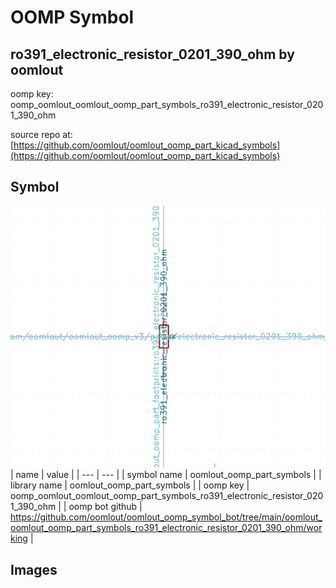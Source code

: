 # OOMP Symbol  
## ro391_electronic_resistor_0201_390_ohm  by oomlout  
  
oomp key: oomp_oomlout_oomlout_oomp_part_symbols_ro391_electronic_resistor_0201_390_ohm  
  
source repo at: [https://github.com/oomlout/oomlout_oomp_part_kicad_symbols](https://github.com/oomlout/oomlout_oomp_part_kicad_symbols)  
## Symbol  
  
[![working.png](working_600.png)](working.png)  
| name | value | 
| --- | --- | 
| symbol name | oomlout_oomp_part_symbols | 
| library name | oomlout_oomp_part_symbols | 
| oomp key | oomp_oomlout_oomlout_oomp_part_symbols_ro391_electronic_resistor_0201_390_ohm | 
| oomp bot github | https://github.com/oomlout/oomlout_oomp_symbol_bot/tree/main/oomlout_oomlout_oomp_part_symbols_ro391_electronic_resistor_0201_390_ohm/working | 
## Images  
